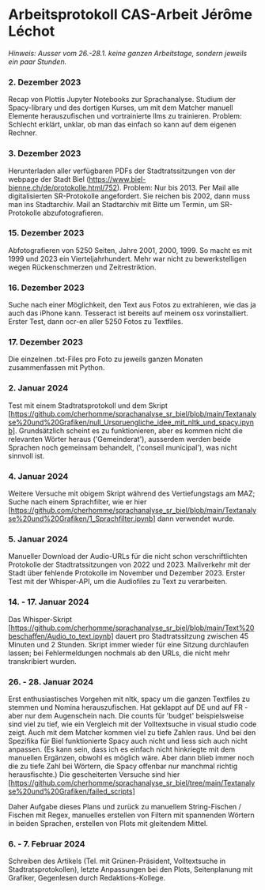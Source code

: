 # Arbeitsprotokoll CAS-Arbeit Jérôme Léchot

*Hinweis: Ausser vom 26.-28.1. keine ganzen Arbeitstage, sondern jeweils ein paar Stunden.*

### 2. Dezember 2023

Recap von Plottis Jupyter Notebooks zur Sprachanalyse. Studium der Spacy-library und des dortigen Kurses, um mit dem Matcher manuell Elemente herauszufischen und vortrainierte llms zu trainieren. Problem: Schlecht erklärt, unklar, ob man das einfach so kann auf dem eigenen Rechner.

### 3. Dezember 2023
Herunterladen aller verfügbaren PDFs der Stadtratssitzungen von der webpage der Stadt Biel (https://www.biel-bienne.ch/de/protokolle.html/752). Problem: Nur bis 2013. Per Mail alle digitalisierten SR-Protokolle angefordert. Sie reichen bis 2002, dann muss man ins Stadtarchiv.
Mail an Stadtarchiv mit Bitte um Termin, um SR-Protokolle abzufotografieren.

### 15. Dezember 2023
Abfotografieren von 5250 Seiten, Jahre 2001, 2000, 1999. So macht es mit 1999 und 2023 ein Vierteljahrhundert. Mehr war nicht zu bewerkstelligen wegen Rückenschmerzen und Zeitrestriktion.

### 16. Dezember 2023
Suche nach einer Möglichkeit, den Text aus Fotos zu extrahieren, wie das ja auch das iPhone kann. Tesseract ist bereits auf meinem osx vorinstalliert. Erster Test, dann ocr-en aller 5250 Fotos zu Textfiles.

### 17. Dezember 2023
Die einzelnen .txt-Files pro Foto zu jeweils ganzen Monaten zusammenfassen mit Python.

### 2. Januar 2024
Test mit einem Stadtratsprotokoll und dem Skript [https://github.com/cherhomme/sprachanalyse_sr_biel/blob/main/Textanalyse%20und%20Grafiken/null_Urspruengliche_idee_mit_nltk_und_spacy.ipynb]. Grundsätzlich scheint es zu funktionieren, aber es kommen nicht die relevanten Wörter heraus ('Gemeinderat'), ausserdem werden beide Sprachen noch gemeinsam behandelt, ('conseil municipal'), was nicht sinnvoll ist.

### 4. Januar 2024
Weitere Versuche mit obigem Skript während des Vertiefungstags am MAZ; Suche nach einem Sprachfilter, wie er hier [https://github.com/cherhomme/sprachanalyse_sr_biel/blob/main/Textanalyse%20und%20Grafiken/1_Sprachfilter.ipynb] dann verwendet wurde.

### 5. Januar 2024
Manueller Download der Audio-URLs für die nicht schon verschriftlichten Protokolle der Stadtratssitzungen von 2022 und 2023. Mailverkehr mit der Stadt über fehlende Protokolle im November und Dezember 2023.
Erster Test mit der Whisper-API, um die Audiofiles zu Text zu verarbeiten.

### 14. - 17. Januar 2024
Das Whisper-Skript [https://github.com/cherhomme/sprachanalyse_sr_biel/blob/main/Text%20beschaffen/Audio_to_text.ipynb] dauert pro Stadtratssitzung zwischen 45 Minuten und 2 Stunden. Skript immer wieder für eine Sitzung durchlaufen lassen; bei Fehlermeldungen nochmals ab den URLs, die nicht mehr transkribiert wurden.

### 26. - 28. Januar 2024
Erst enthusiastisches Vorgehen mit nltk, spacy um die ganzen Textfiles zu stemmen und Nomina herauszufischen. Hat geklappt auf DE und auf FR - aber nur dem Augenschein nach. Die counts für 'budget' beispielsweise sind viel zu tief, wie ein Vergleich mit der Volltextsuche in visual studio code zeigt. Auch mit dem Matcher kommen viel zu tiefe Zahlen raus. Und bei den Spezifika für Biel funktionierte Spacy auch nicht und liess sich auch nicht anpassen. (Es kann sein, dass ich es einfach nicht hinkriegte mit dem manuellen Ergänzen, obwohl es möglich wäre. Aber dann blieb immer noch die zu tiefe Zahl bei Wörtern, die Spacy offenbar nur manchmal richtig herausfischte.) Die gescheiterten Versuche sind hier [https://github.com/cherhomme/sprachanalyse_sr_biel/tree/main/Textanalyse%20und%20Grafiken/failed_scripts]

Daher Aufgabe dieses Plans und zurück zu manuellem String-Fischen / Fischen mit Regex, manuelles erstellen von Filtern mit spannenden Wörtern in beiden Sprachen, erstellen von Plots mit gleitendem Mittel.

### 6. - 7. Februar 2024
Schreiben des Artikels (Tel. mit Grünen-Präsident, Volltextsuche in Stadtratsprotokollen), letzte Anpassungen bei den Plots, Seitenplanung mit Grafiker, Gegenlesen durch Redaktions-Kollege.

